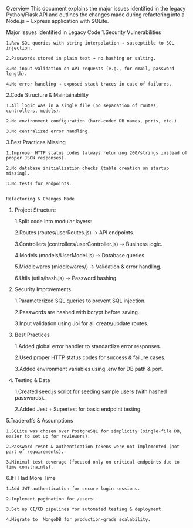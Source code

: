 Overview
This document explains the major issues identified in the legacy Python/Flask API and outlines the changes made during refactoring into a Node.js + Express application with SQLite.

Major Issues Identified in Legacy Code
1.Security Vulnerabilities

    1.Raw SQL queries with string interpolation → susceptible to SQL injection.

    2.Passwords stored in plain text → no hashing or salting.

    3.No input validation on API requests (e.g., for email, password length).

    4.No error handling → exposed stack traces in case of failures.

2.Code Structure & Maintainability

    1.All logic was in a single file (no separation of routes, controllers, models).

    2.No environment configuration (hard‑coded DB names, ports, etc.).

    3.No centralized error handling.

3.Best Practices Missing

    1.Improper HTTP status codes (always returning 200/strings instead of proper JSON responses).

    2.No database initialization checks (table creation on startup missing).

    3.No tests for endpoints.


    Refactoring & Changes Made
1. Project Structure

    1.Split code into modular layers:

    2.Routes (routes/userRoutes.js) → API endpoints.

    3.Controllers (controllers/userController.js) → Business logic.

    4.Models (models/UserModel.js) → Database queries.

    5.Middlewares (middlewares/) → Validation & error handling.

    6.Utils (utils/hash.js) → Password hashing.

2. Security Improvements

    1.Parameterized SQL queries to prevent SQL injection.

    2.Passwords are hashed with bcrypt before saving.

    3.Input validation using Joi for all create/update routes.

3. Best Practices

    1.Added global error handler to standardize error responses.

    2.Used proper HTTP status codes for success & failure cases.

    3.Added environment variables using .env for DB path & port.

4. Testing & Data

    1.Created seed.js script for seeding sample users (with hashed passwords).

    2.Added Jest + Supertest for basic endpoint testing.

5.Trade‑offs & Assumptions

    1.SQLite was chosen over PostgreSQL for simplicity (single‑file DB, easier to set up for reviewers).

    2.Password reset & authentication tokens were not implemented (not part of requirements).

    3.Minimal test coverage (focused only on critical endpoints due to time constraints).
6.If I Had More Time

    1.Add JWT authentication for secure login sessions.
    
    2.Implement pagination for /users.
    
    3.Set up CI/CD pipelines for automated testing & deployment.
    
    4.Migrate to  MongoDB for production-grade scalability.
